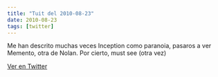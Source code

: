 ```yaml
---
title: "Tuit del 2010-08-23"
date: 2010-08-23
tags: [twitter]
---
```


Me han descrito muchas veces Inception como paranoia, pasaros a ver Memento, otra de Nolan. Por cierto, must see (otra vez)



[Ver en Twitter](https://twitter.com/i/web/status/21947104089)
